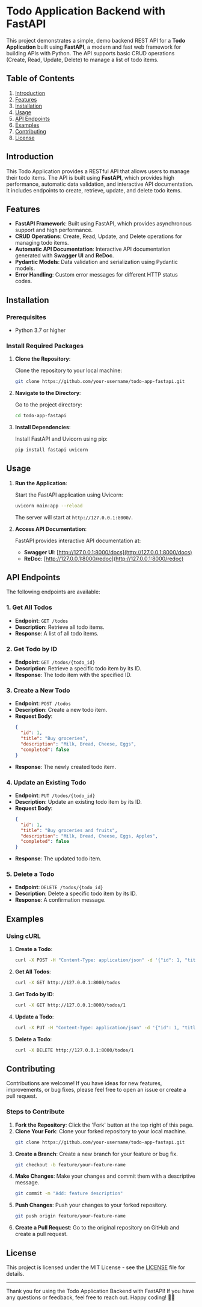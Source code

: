 # Todo Application Backend with FastAPI

This project demonstrates a simple, demo backend REST API for a **Todo Application** built using **FastAPI**, a modern and fast web framework for building APIs with Python. The API supports basic CRUD operations (Create, Read, Update, Delete) to manage a list of todo items.

## Table of Contents

1. [Introduction](#introduction)
2. [Features](#features)
3. [Installation](#installation)
4. [Usage](#usage)
5. [API Endpoints](#api-endpoints)
6. [Examples](#examples)
7. [Contributing](#contributing)
8. [License](#license)

## Introduction

This Todo Application provides a RESTful API that allows users to manage their todo items. The API is built using **FastAPI**, which provides high performance, automatic data validation, and interactive API documentation. It includes endpoints to create, retrieve, update, and delete todo items.

## Features

- **FastAPI Framework**: Built using FastAPI, which provides asynchronous support and high performance.
- **CRUD Operations**: Create, Read, Update, and Delete operations for managing todo items.
- **Automatic API Documentation**: Interactive API documentation generated with **Swagger UI** and **ReDoc**.
- **Pydantic Models**: Data validation and serialization using Pydantic models.
- **Error Handling**: Custom error messages for different HTTP status codes.

## Installation

### Prerequisites

- Python 3.7 or higher

### Install Required Packages

1. **Clone the Repository**:

   Clone the repository to your local machine:

   ```bash
   git clone https://github.com/your-username/todo-app-fastapi.git
   ```

2. **Navigate to the Directory**:

   Go to the project directory:

   ```bash
   cd todo-app-fastapi
   ```

3. **Install Dependencies**:

   Install FastAPI and Uvicorn using pip:

   ```bash
   pip install fastapi uvicorn
   ```

## Usage

1. **Run the Application**:

   Start the FastAPI application using Uvicorn:

   ```bash
   uvicorn main:app --reload
   ```

   The server will start at `http://127.0.0.1:8000/`.

2. **Access API Documentation**:

   FastAPI provides interactive API documentation at:

   - **Swagger UI**: [http://127.0.0.1:8000/docs](http://127.0.0.1:8000/docs)
   - **ReDoc**: [http://127.0.0.1:8000/redoc](http://127.0.0.1:8000/redoc)

## API Endpoints

The following endpoints are available:

### 1. Get All Todos

- **Endpoint**: `GET /todos`
- **Description**: Retrieve all todo items.
- **Response**: A list of all todo items.

### 2. Get Todo by ID

- **Endpoint**: `GET /todos/{todo_id}`
- **Description**: Retrieve a specific todo item by its ID.
- **Response**: The todo item with the specified ID.

### 3. Create a New Todo

- **Endpoint**: `POST /todos`
- **Description**: Create a new todo item.
- **Request Body**:
  ```json
  {
    "id": 1,
    "title": "Buy groceries",
    "description": "Milk, Bread, Cheese, Eggs",
    "completed": false
  }
  ```
- **Response**: The newly created todo item.

### 4. Update an Existing Todo

- **Endpoint**: `PUT /todos/{todo_id}`
- **Description**: Update an existing todo item by its ID.
- **Request Body**:
  ```json
  {
    "id": 1,
    "title": "Buy groceries and fruits",
    "description": "Milk, Bread, Cheese, Eggs, Apples",
    "completed": false
  }
  ```
- **Response**: The updated todo item.

### 5. Delete a Todo

- **Endpoint**: `DELETE /todos/{todo_id}`
- **Description**: Delete a specific todo item by its ID.
- **Response**: A confirmation message.

## Examples

### Using cURL

1. **Create a Todo**:

   ```bash
   curl -X POST -H "Content-Type: application/json" -d '{"id": 1, "title": "Buy groceries", "description": "Milk, Bread, Cheese, Eggs", "completed": false}' http://127.0.0.1:8000/todos
   ```

2. **Get All Todos**:

   ```bash
   curl -X GET http://127.0.0.1:8000/todos
   ```

3. **Get Todo by ID**:

   ```bash
   curl -X GET http://127.0.0.1:8000/todos/1
   ```

4. **Update a Todo**:

   ```bash
   curl -X PUT -H "Content-Type: application/json" -d '{"id": 1, "title": "Buy groceries and fruits", "description": "Milk, Bread, Cheese, Eggs, Apples", "completed": false}' http://127.0.0.1:8000/todos/1
   ```

5. **Delete a Todo**:

   ```bash
   curl -X DELETE http://127.0.0.1:8000/todos/1
   ```

## Contributing

Contributions are welcome! If you have ideas for new features, improvements, or bug fixes, please feel free to open an issue or create a pull request.

### Steps to Contribute

1. **Fork the Repository**: Click the 'Fork' button at the top right of this page.
2. **Clone Your Fork**: Clone your forked repository to your local machine.
   ```bash
   git clone https://github.com/your-username/todo-app-fastapi.git
   ```
3. **Create a Branch**: Create a new branch for your feature or bug fix.
   ```bash
   git checkout -b feature/your-feature-name
   ```
4. **Make Changes**: Make your changes and commit them with a descriptive message.
   ```bash
   git commit -m "Add: feature description"
   ```
5. **Push Changes**: Push your changes to your forked repository.
   ```bash
   git push origin feature/your-feature-name
   ```
6. **Create a Pull Request**: Go to the original repository on GitHub and create a pull request.

## License

This project is licensed under the MIT License - see the [LICENSE](LICENSE) file for details.

---

Thank you for using the Todo Application Backend with FastAPI! If you have any questions or feedback, feel free to reach out. Happy coding! 📝🚀
